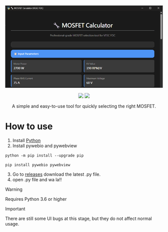 ![E-Stick](https://github.com/Knockoi/Mosfet-calculator/blob/main/image/Title.png)

<div align="center">

[![](https://img.shields.io/discord/1226517355421634601?logo=discord&logoColor=white&color=5865F2)](https://discord.gg/Tf3PsfkTJF)
[![](https://img.shields.io/badge/License-GPLv3-FFA500.svg?logo=gnu&logoColor=white)](https://www.gnu.org/licenses/gpl-3.0)

</div>  
<div align="center">
A simple and easy-to-use tool for quickly selecting the right MOSFET.  
</div>  


# How to use    
1. Install [Python](https://www.python.org/downloads/)   
2. Install pywebio and pywebview

```
python -m pip install --upgrade pip
```
```
pip install pywebio pywebview
```  
3. Go to [releases](https://github.com/Knockoi/Mosfet-calculator/releases) download the latest  .py file.
4. open .py file and wa la!!  

> [!WARNING]
> Requires Python 3.6 or higher
  
> [!IMPORTANT]
> There are still some UI bugs at this stage, but they do not affect normal usage.  
